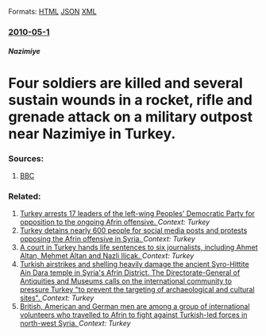 
Formats: [HTML](/news/2010/05/1/four-soldiers-are-killed-and-several-sustain-wounds-in-a-rocket-rifle-and-grenade-attack-on-a-military-outpost-near-nazimiye-in-turkey.html)  [JSON](/news/2010/05/1/four-soldiers-are-killed-and-several-sustain-wounds-in-a-rocket-rifle-and-grenade-attack-on-a-military-outpost-near-nazimiye-in-turkey.json)  [XML](/news/2010/05/1/four-soldiers-are-killed-and-several-sustain-wounds-in-a-rocket-rifle-and-grenade-attack-on-a-military-outpost-near-nazimiye-in-turkey.xml)  

### [2010-05-1](/news/2010/05/1/index.md)

##### Nazimiye
# Four soldiers are killed and several sustain wounds in a rocket, rifle and grenade attack on a military outpost near Nazimiye in Turkey. 




### Sources:

1. [BBC](http://news.bbc.co.uk/2/hi/europe/8655937.stm)

### Related:

1. [Turkey arrests 17 leaders of the left-wing Peoples' Democratic Party for opposition to the ongoing Afrin offensive. ](/news/2018/02/9/turkey-arrests-17-leaders-of-the-left-wing-peoples-democratic-party-for-opposition-to-the-ongoing-afrin-offensive.md) _Context: Turkey_
2. [Turkey detains nearly 600 people for social media posts and protests opposing the Afrin offensive in Syria. ](/news/2018/02/6/turkey-detains-nearly-600-people-for-social-media-posts-and-protests-opposing-the-afrin-offensive-in-syria.md) _Context: Turkey_
3. [A court in Turkey hands life sentences to six journalists, including Ahmet Altan, Mehmet Altan and Nazli Ilicak. ](/news/2018/02/16/a-court-in-turkey-hands-life-sentences-to-six-journalists-including-ahmet-altan-mehmet-altan-and-nazla-ila-cak.md) _Context: Turkey_
4. [Turkish airstrikes and shelling heavily damage the ancient Syro-Hittite Ain Dara temple in Syria's Afrin District. The Directorate-General of Antiquities and Museums calls on the international community to pressure Turkey "to prevent the targeting of archaeological and cultural sites". ](/news/2018/01/28/turkish-airstrikes-and-shelling-heavily-damage-the-ancient-syro-hittite-ain-dara-temple-in-syria-s-afrin-district-the-directorate-general-o.md) _Context: Turkey_
5. [British, American and German men are among a group of international volunteers who travelled to Afrin to fight against Turkish-led forces in north-west Syria. ](/news/2018/01/24/british-american-and-german-men-are-among-a-group-of-international-volunteers-who-travelled-to-afrin-to-fight-against-turkish-led-forces-in.md) _Context: Turkey_
